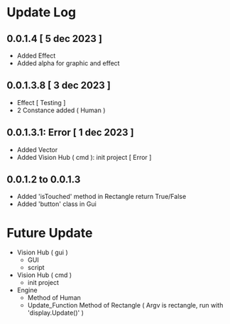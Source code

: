 # Update Log
## 0.0.1.4 [ 5 dec 2023 ]
- Added Effect
- Added alpha for graphic and effect 
## 0.0.1.3.8 [ 3 dec 2023 ]
- Effect [ Testing ]
- 2 Constance added ( Human )
## 0.0.1.3.1: Error [ 1 dec 2023 ]
- Added Vector
- Added Vision Hub (  cmd  ): init project [ Error ]
## 0.0.1.2 to 0.0.1.3
- Added 'isTouched' method in Rectangle return True/False
- Added 'button' class in Gui
# Future Update
- Vision Hub (  gui  )
    * GUI
    * script
- Vision Hub (  cmd  )
    * init project
- Engine
    * Method of Human
    * Update_Function Method of Rectangle ( Argv is rectangle, run with 'display.Update()' ) 